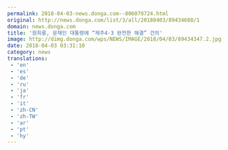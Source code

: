 ```yaml
---
permalink: 2018-04-03-news.donga.com--806079724.html
original: http://news.donga.com/list/3/all/20180403/89434688/1
domain: news.donga.com
title: '원희룡, 문재인 대통령에 “제주4·3 완전한 해결” 건의'
image: http://dimg.donga.com/wps/NEWS/IMAGE/2018/04/03/89434347.2.jpg
date: 2018-04-03 03:31:10
category: news
translations: 
 - 'en'
 - 'es'
 - 'de'
 - 'ru'
 - 'ja'
 - 'fr'
 - 'it'
 - 'zh-CN'
 - 'zh-TW'
 - 'ar'
 - 'pt'
 - 'hy'
---
```


